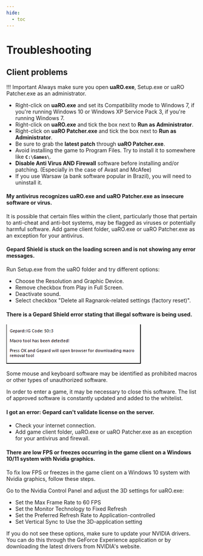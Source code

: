 ```yaml
---
hide:
  - toc
---
```

# Troubleshooting

## **Client problems**

!!! Important 
    Always make sure you open **uaRO.exe**, Setup.exe or uaRO Patcher.exe as an administrator.

- Right-click on **uaRO.exe** and set its Compatibility mode to Windows 7, if you're running Windows 10 or Windows XP Service Pack 3, if you're running Windows 7.
- Right-click on **uaRO.exe** and tick the box next to **Run as Administrator**.
- Right-click on **uaRO Patcher.exe** and tick the box next to **Run as Administrator**.
- Be sure to grab the **latest patch** through **uaRO Patcher.exe**.
- Avoid installing the game to Program Files. Try to install it to somewhere like **`C:\Games\`**.
- **Disable Anti Virus AND Firewall** software before installing and/or patching. (Especially in the case of Avast and McAfee)
- If you use Warsaw (a bank software popular in Brazil), you will need to uninstall it.

#### **My antivirus recognizes uaRO.exe and uaRO Patcher.exe as insecure software or virus.**
It is possible that certain files within the client, particularly those that pertain to anti-cheat and anti-bot systems, may be flagged as viruses or potentially harmful software. Add game client folder, uaRO.exe or uaRO Patcher.exe as an exception for your antivirus.

#### **Gepard Shield is stuck on the loading screen and is not showing any error messages.**

Run Setup.exe from the uaRO folder and try different options:

- Choose the Resolution and Graphic Device.
- Remove checkbox from Play in Full Screen.
- Deactivate sound.
- Select checkbox "Delete all Ragnarok-related settings (factory reset)".

#### **There is a Gepard Shield error stating that illegal software is being used.**

![Gepard-Error-Code-503](img/Gepard-Error-Code-503.png)

Some mouse and keyboard software may be identified as prohibited macros or other types of unauthorized software.

In order to enter a game, it may be necessary to close this software. The list of approved software is constantly updated and added to the whitelist.

#### **I got an error: Gepard can't validate license on the server.**
- Check your internet connection.
- Add game client folder, uaRO.exe or uaRO Patcher.exe as an exception for your antivirus and firewall.

#### **There are low FPS or freezes occurring in the game client on a Windows 10/11 system with Nvidia graphics.**
To fix low FPS or freezes in the game client on a Windows 10 system with Nvidia graphics, follow these steps.

Go to the Nvidia Control Panel and adjust the 3D settings for uaRO.exe:

- Set the Max Frame Rate to 60 FPS
- Set the Monitor Technology to Fixed Refresh
- Set the Preferred Refresh Rate to Application-controlled
- Set Vertical Sync to Use the 3D-application setting

If you do not see these options, make sure to update your NVIDIA drivers. You can do this through the GeForce Experience application or by downloading the latest drivers from NVIDIA's website.

